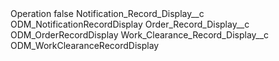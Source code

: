 <?xml version="1.0" encoding="UTF-8"?>
<CustomMetadata xmlns="http://soap.sforce.com/2006/04/metadata" xmlns:xsi="http://www.w3.org/2001/XMLSchema-instance" xmlns:xsd="http://www.w3.org/2001/XMLSchema">
    <label>Operation</label>
    <protected>false</protected>
    <values>
        <field>Notification_Record_Display__c</field>
        <value xsi:type="xsd:string">ODM_NotificationRecordDisplay</value>
    </values>
    <values>
        <field>Order_Record_Display__c</field>
        <value xsi:type="xsd:string">ODM_OrderRecordDisplay</value>
    </values>
    <values>
        <field>Work_Clearance_Record_Display__c</field>
        <value xsi:type="xsd:string">ODM_WorkClearanceRecordDisplay</value>
    </values>
</CustomMetadata>

